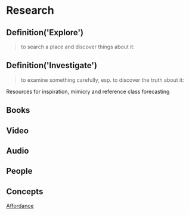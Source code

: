# Research

## Definition('Explore')

> to search a place and discover things about it:

## Definition('Investigate')

> to examine something carefully, esp. to discover the truth about it:

Resources for inspiration, mimicry and reference class forecasting

## Books

## Video

## Audio

## People

## Concepts

[Affordance](/dev/Reasearch/Affordance)